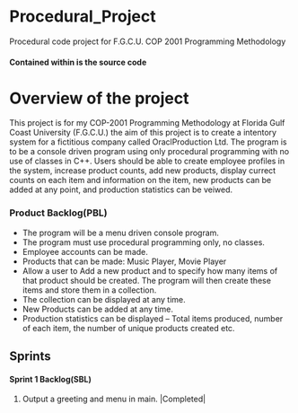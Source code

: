 # Procedural_Project
Procedural code project for F.G.C.U. COP 2001 Programming Methodology

#### Contained within is the source code

# Overview of the project
This project is for my COP-2001 Programming Methodology at Florida Gulf Coast University (F.G.C.U.) the aim of this project is to create a intentory system for a fictitious company called OraclProduction Ltd. The program is to be a console driven program using only procedural programming with no use of classes in C++.
Users should be able to create employee profiles in the system, increase product counts, add new products, display currect counts on each item and information on the item, new products can be added at any point, and production statistics can be veiwed. 

### Product Backlog(PBL)
   * The program will be a menu driven console program.  
   * The program must use procedural programming only, no classes. 
   * Employee accounts can be made.
   * Products that can be made: Music Player, Movie Player
   * Allow a user to Add a new product and to specify how many items of that product should be created. The program will then create these items and store them in a collection.
   * The collection can be displayed at any time.
   * New Products can be added at any time.
   * Production statistics can be displayed – Total items produced, number of each item, the number of unique products created etc.

## Sprints

#### Sprint 1 Backlog(SBL)
1. Output a greeting and menu in main. |Completed|
